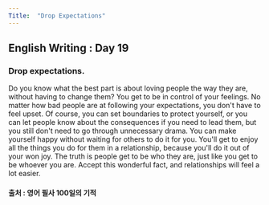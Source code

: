 ```yaml
---
Title:  "Drop Expectations"
---
```


## English Writing : Day 19

### Drop expectations.

Do you know what the best part is about loving people the way they are, without having to change them?
You get to be in control of your feelings.
No matter how bad people are at following your expectations, you don't have to feel upset.
Of course, you can set boundaries to protect yourself, or you can let people know about the consequences if you need to lead them, but you still don't need to go through unnecessary drama.
You can make yourself happy without waiting for others to do it for you.
You'll get to enjoy all the things you do for them in a relationship, because you'll do it out of your won joy.
The truth is people get to be who they are, just like you get to be whoever you are.
Accept this wonderful fact, and relationships will feel a lot easier.

#### 출처 : 영어 필사 100일의 기적
